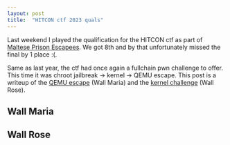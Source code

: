 ```yaml
---
layout: post
title:  "HITCON ctf 2023 quals"
---
```


Last weekend I played the qualification for the HITCON ctf as part of [Maltese Prison Escapees](https://ctftime.org/team/220769). We got 8th and by that unfortunately missed the final by 1 place :(.

Same as last year, the ctf had once again a fullchain pwn challenge to offer. This time it was chroot jailbreak -> kernel -> QEMU escape. This post is a writeup of the [QEMU escape](#maria-sec) (Wall Maria) and the [kernel challenge](#rose-sec) (Wall Rose).


<h2 id="maria-sec">Wall Maria</h2>

<h2 id="rose-sec">Wall Rose</h2>

